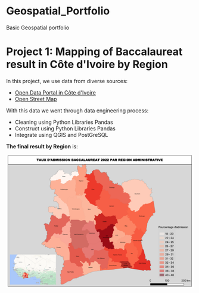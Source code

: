 # Geospatial_Portfolio
Basic Geospatial portfolio

# Project 1: Mapping of Baccalaureat result in Côte d'Ivoire by Region

In this project, we use data from diverse sources:
* [Open Data Portal in Côte d'Ivoire](https://data.gouv.ci)
* [Open Street Map](https://www.openstreetmap.org)

 With this data we went through data engineering process: 
 * Cleaning using Python Libraries Pandas
 * Construct using Python Libraries Pandas
 * Integrate using QGIS and PostGreSQL

**The final result by Region** is: 

![](https://github.com/BKeita-collab/Geospatial_Portfolio/blob/main/image/Template_CI.png)
